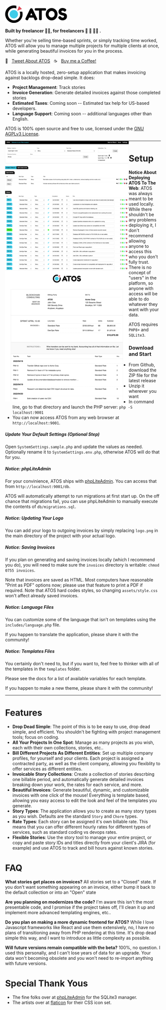 ![ATOS Logo](assets/atos_logo.png)

**Built by freelancer 🙋‍♂️, for freelancers 🕺 🤷 💃🏾 .**

Whether you're selling time-based sprints, or simply tracking time worked, ATOS will allow you to manage multiple projects for multiple clients at once, while generating beautiful invoices for you in the process.


💬&nbsp;&nbsp;&nbsp;[Tweet About ATOS](http://twitter.com/intent/tweet?text=Freelancers!+Check+out+ATOS+%2C+a+drop+dead+simple%2C+locally+hosted+story+tracker+and+invoice+generator+designed+for+freelancer+software+developers.&url=https%3A%2F%2Fgithub.com%2Fjbelelieu%2Fato_stories)&nbsp;&nbsp;&nbsp;☕️&nbsp;&nbsp;&nbsp;[Buy me a Coffee!](https://www.buymeacoffee.com/jbelelieu)

ATOS is a locally hosted, zero-setup application that makes invoicing against backlogs drop-dead simple. It does:

- **Project Management**: Track stories
- **Invoice Generation**: Generate detailed invoices against those completed stories
- **Estimated Taxes**: Coming soon -- Estimated tax help for US-based developers.
- **Language Support**: Coming soon  -- additional languages other than English.

ATOS is 100% open source and free to use, licensed under the [GNU AGPLv3 License](https://www.gnu.org/licenses/agpl-3.0.en.html).

<img alt="ATOS Screen Shot" src="https://github.com/jbelelieu/atos/blob/develop/assets/atos_screen.png?raw=true" style="width: 400px;float:left;" /> <img alt="ATOS Invoice Screen Shot" src="https://github.com/jbelelieu/atos/blob/develop/assets/atos_invoice_screen.png?raw=true" style="width: 400px;float:left;" />

-----

# Setup

**Notice About Deploying ATOS To The Web**: ATOS was always meant to be used locally. While there shouldn't be any problems deploying it, I don't recommend allowing anyone to access this who you don't fully trust. There is no concept of "users" in the platform, so anyone with access will be able to do whatever they want with your data.

ATOS requires `PHP8+` and `SQLite3`.

### Download and Start

- From Github, download the ZIP file for the latest release
- Unzip it wherever you want
- In command line, go to that directory and launch the PHP server: `php -S localhost:9001`
- You can now access ATOS from any web browser at `http://localhost:9001`.

##### Update Your Default Settings (Optional Step)

Open `SystemSettings.sample.php` and update the values as needed. Optionally rename it to `SystemSettings.env.php`, otherwise ATOS will do that for you.

##### Notice: phpLiteAdmin

For your convinience, ATOS ships with [phpLiteAdmin](https://www.phpliteadmin.org/). You can access that from `http://localhost:9001/db`.

ATOS will automatically attempt to run migrations at first start up. On the off chance that migrations fail, you can use phpLiteAdmin to manually execute the contents of `db/migrations.sql`.

##### Notice: Updating Your Logo

You can add your logo to outgoing invoices by simply replacing `logo.png` in the main directory of the project with your actual logo.

##### Notice: Saving Invoices

If you plan on generating and saving invoices locally (which I recommend you do), you will need to make sure the `invoices` directory is writable: `chmod 0755 invoices`.

Note that invoices are saved as HTML. Most computers have reasonable "Print as PDF" options now; please use that feature to print a PDF if required. Note that ATOS hard codes styles, so changing `assets/style.css` won't affect already saved invoices.

##### Notice: Language Files

You can customize some of the language that isn't on templates using the `includes/language.php` file.

If you happen to translate the application, please share it with the community!

##### Notice: Templates Files

You certainly don't need to, but if you want to, feel free to thinker with all of the templates in the `templates` folder.

Please see the docs for a list of available variables for each template.

If you happen to make a new theme, please share it with the community!

-----

# Features

- **Drop Dead Simple**: The point of this is to be easy to use, drop dead simple, and efficient. You shouldn't be fighting with project management tools; focus on coding.
- **All Your Projects In One Spot**: Manage as many projects as you wish, each with their own collections, stories, etc..
- **Bill Different Projects As Different Entities**: Set up multiple company profiles, for yourself and your clients. Each project is assigned a contracted party, as well as the client company, allowing you flexiblity to offer services as different entities.
- **Invoicable Story Collections**: Create a collection of stories descrbing one billable period, and automatically generate detailed invoices breaking down your work, the rates for each service, and more.
- **Beautiful Invoices**: Generate beautiful, dynamic, and customizable invoices with one click of the mouse! Everything is template based, allowing you easy access to edit the look and feel of the templates you generate.
- **Story Types**: The application allows you to create as many story types as you wish. Defaults are the standard `Story` and `Chore` types.
- **Rate Types**: Each story can be assigned it's own billable rate. This means that you can offer different hourly rates for different types of services, such as standard coding vs devops rates.
- **Flexible Stories**: Use the story tool to manage your entire project, or copy and paste story IDs and titles directly from your client's JIRA (for example) and use ATOS to track and bill hours against known stories.

# FAQ

**What stories get places on invoices?**
All stories set to a "Closed" state. If you don't want something appearing on an invoice, either bump it back to the default collection or into an "Open" state

**Are you planning on modernizes the code?**
I'm aware this isn't the most presentable code, and I promise if the project takes off, I'll clean it up and implement more advanced templating engines, etc..

**Do you plan on making a more dynamic frontend for ATOS?**
While I love Javascript frameworks like React and use them extensively, no, I have no plans of transitioning away from PHP rendering at this time. It's drop dead simple this way, and I want to introduce as little complexity as possible.

**Will future versions remain compatible with the beta?**
100%, no question. I used this personally, and I can't lose years of data for an upgrade. Your data won't becoming obsolete and you won't need to re-import anything with future versions.

# Special Thank Yous

- The fine folks over at [phpLiteAdmin](https://www.phpliteadmin.org/) for the SQLite3 manager.
- The artists over at [flaticon](https://flaticon.com/) for their CSS icon set.